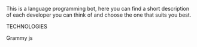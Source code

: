 This is a language programming bot, here you can find a short description of each developer you can think of and choose the one that suits you best.

TECHNOLOGIES

Grammy js
